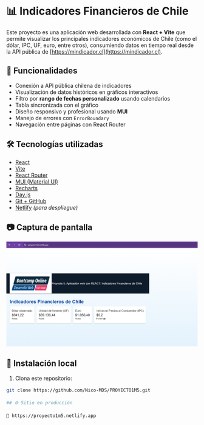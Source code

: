 # 📊 Indicadores Financieros de Chile

Este proyecto es una aplicación web desarrollada con **React + Vite** que permite visualizar los principales indicadores económicos de Chile (como el dólar, IPC, UF, euro, entre otros), consumiendo datos en tiempo real desde la API pública de [https://mindicador.cl](https://mindicador.cl).

## 🚀 Funcionalidades

- Conexión a API pública chilena de indicadores
- Visualización de datos históricos en gráficos interactivos
- Filtro por **rango de fechas personalizado** usando calendarios
- Tabla sincronizada con el gráfico
- Diseño responsivo y profesional usando **MUI**
- Manejo de errores con `ErrorBoundary`
- Navegación entre páginas con React Router

## 🛠 Tecnologías utilizadas

- [React](https://reactjs.org/)
- [Vite](https://vitejs.dev/)
- [React Router](https://reactrouter.com/)
- [MUI (Material UI)](https://mui.com/)
- [Recharts](https://recharts.org/)
- [Day.js](https://day.js.org/)
- [Git + GitHub](https://github.com/)
- [Netlify](https://www.netlify.com/) *(para despliegue)*

## 📷 Captura de pantalla

![Captura](./screenshot.png) 

## 🔧 Instalación local

1. Clona este repositorio:

```bash
git clone https://github.com/Nico-MDS/PROYECTO1M5.git

## 🌐 Sitio en producción

🔗 https://proyecto1m5.netlify.app

